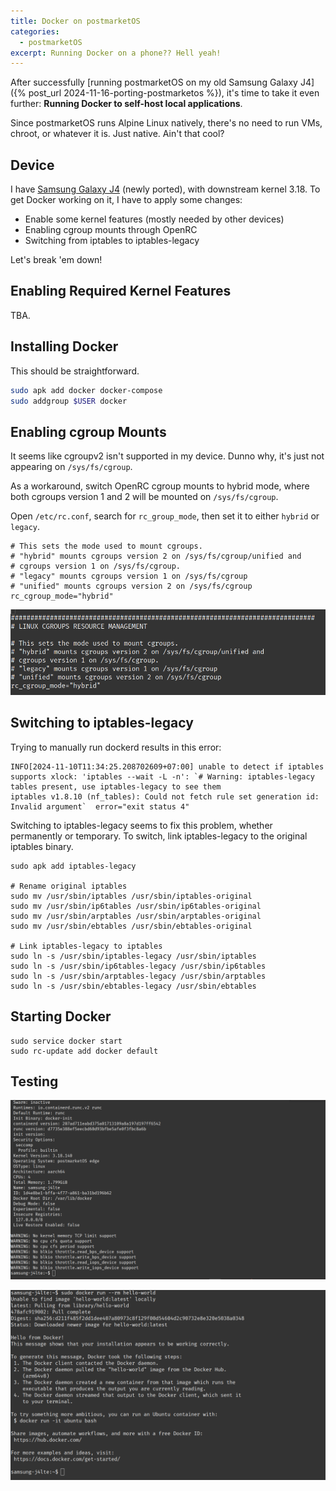 ```yaml
---
title: Docker on postmarketOS
categories:
  - postmarketOS
excerpt: Running Docker on a phone?? Hell yeah!
---
```

After successfully [running postmarketOS on my old Samsung Galaxy J4]({% post_url 2024-11-16-porting-postmarketos %}), it's time to take it even further: **Running Docker to self-host local applications**.

Since postmarketOS runs Alpine Linux natively, there's no need to run VMs, chroot, or whatever it is. Just native. Ain't that cool?

## Device

I have [Samsung Galaxy J4](https://wiki.postmarketos.org/wiki/Samsung_Galaxy_J4_(samsung-j4lte)) (newly ported), with downstream kernel 3.18. To get Docker working on it, I have to apply some changes:

* Enable some kernel features (mostly needed by other devices)
* Enabling cgroup mounts through OpenRC
* Switching from iptables to iptables-legacy

Let's break 'em down!

## Enabling Required Kernel Features

TBA.

## Installing Docker

This should be straightforward.

```bash
sudo apk add docker docker-compose
sudo addgroup $USER docker
```

## Enabling cgroup Mounts

It seems like cgroupv2 isn't supported in my device. Dunno why, it's just not appearing on `/sys/fs/cgroup`.

As a workaround, switch OpenRC cgroup mounts to hybrid mode, where both cgroups version 1 and 2 will be mounted on `/sys/fs/cgroup`.

Open `/etc/rc.conf`, search for `rc_group_mode`, then set it to either `hybrid` or `legacy`.

```
# This sets the mode used to mount cgroups.
# "hybrid" mounts cgroups version 2 on /sys/fs/cgroup/unified and
# cgroups version 1 on /sys/fs/cgroup.
# "legacy" mounts cgroups version 1 on /sys/fs/cgroup
# "unified" mounts cgroups version 2 on /sys/fs/cgroup
rc_cgroup_mode="hybrid"
```

![384658061-e76e1790-7f6a-4382-8fcb-ce1abdf49e83.png](/media/384658061-e76e1790-7f6a-4382-8fcb-ce1abdf49e83.png)

## Switching to iptables-legacy

Trying to manually run dockerd results in this error:

```
INFO[2024-11-10T11:34:25.208702609+07:00] unable to detect if iptables supports xlock: 'iptables --wait -L -n': `# Warning: iptables-legacy tables present, use iptables-legacy to see them
iptables v1.8.10 (nf_tables): Could not fetch rule set generation id: Invalid argument`  error="exit status 4"
```

Switching to iptables-legacy seems to fix this problem, whether permanently or temporary. To switch, link iptables-legacy to the original iptables binary.

```
sudo apk add iptables-legacy

# Rename original iptables
sudo mv /usr/sbin/iptables /usr/sbin/iptables-original
sudo mv /usr/sbin/ip6tables /usr/sbin/ip6tables-original
sudo mv /usr/sbin/arptables /usr/sbin/arptables-original
sudo mv /usr/sbin/ebtables /usr/sbin/ebtables-original

# Link iptables-legacy to iptables
sudo ln -s /usr/sbin/iptables-legacy /usr/sbin/iptables
sudo ln -s /usr/sbin/ip6tables-legacy /usr/sbin/ip6tables
sudo ln -s /usr/sbin/arptables-legacy /usr/sbin/arptables
sudo ln -s /usr/sbin/ebtables-legacy /usr/sbin/ebtables
```

## Starting Docker

```
sudo service docker start
sudo rc-update add docker default
```

## Testing

![384660205-f565a681-05fa-45fe-9902-eec4f514061b.png](/media/384660205-f565a681-05fa-45fe-9902-eec4f514061b.png)

![384660185-7f4de3c9-9581-4040-9820-b6c8a327b891.png](/media/384660185-7f4de3c9-9581-4040-9820-b6c8a327b891.png)

